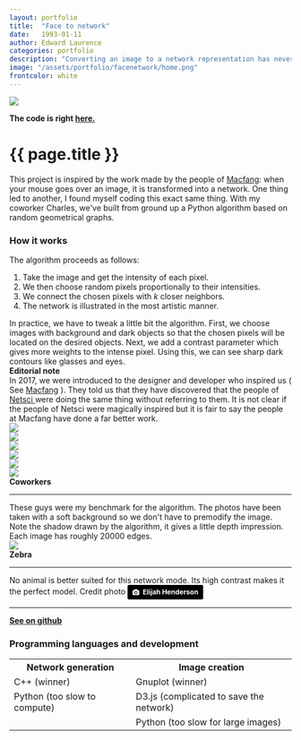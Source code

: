 ```yaml
---
layout: portfolio
title:  "Face to network"
date:   1993-01-11
author: Edward Laurence
categories: portfolio
description: "Converting an image to a network representation has never been so easy."
image: "/assets/portfolio/facenetwork/home.png"
frontcolor: white
---
```


<div class="container">
	<div class="screenshot-image">
		<img src="/assets/portfolio/facenetwork/glasses.png" style="">	
	</div>
</div>



<div class="wrapper">


<b class="gray-box"> The code is right <a href="https://github.com/laurencee9/GRGImage">here.</a></b>


<h1>{{ page.title }}</h1>

This project is inspired by the work made by the people of <a href="http://macfang.net">Macfang</a>: when your mouse goes over an image, it is transformed into a network. One thing led to another, I found myself coding this exact same thing. With my coworker Charles, we've built from ground up a Python algorithm based on random geometrical graphs. 


<h3>How it works</h3>
The algorithm proceeds as follows:
<ol>
  <li>Take the image and get the intensity of each pixel.</li>
  <li>We then choose random pixels proportionally to their intensities.</li>
  <li>We connect the chosen pixels with <i>k</i> closer neighbors.</li>
  <li>The network is illustrated in the most artistic manner.</li>
</ol>
In practice, we have to tweak a little bit the algorithm. First, we choose images with background and dark objects so that the chosen pixels will be located on the desired objects. Next, we add a contrast parameter which gives more weights to the intense pixel. Using this, we can see sharp dark contours like glasses and eyes. 


<div class="inline-note with-shadow">
	<b>Editorial note</b>
	<br>
	<span>In 2017, we were introduced to the designer and developer who inspired us ( See <a href="http://macfang.net">Macfang</a> ). They told us that they have discovered that the people of <a href="https://www.netsci2018.com"> Netsci </a> were doing the same thing without referring to them. It is not clear if the people of Netsci were magically inspired but it is fair to say the people at Macfang have done a far better work.
	</span>

</div>

</div>




<div class="container">
	<div class="screenshots-container">
		<div class="row">
			<div class="col-sm-4 col-xs-6 screenshot-image ">
				<img src="/assets/portfolio/facenetwork/edward.png" >	
			</div>
			<div class="col-sm-4 col-xs-6 screenshot-image ">
				<img src="/assets/portfolio/facenetwork/charles.png" >	
			</div>
			<div class="col-sm-4 col-xs-6 screenshot-image ">
				<img src="/assets/portfolio/facenetwork/guillaume.png" >	
			</div>
			<div class="col-sm-4 col-xs-6 screenshot-image ">
				<img src="/assets/portfolio/facenetwork/xavier.png" >	
			</div>
			<div class="col-sm-4 col-xs-6 screenshot-image ">
				<img src="/assets/portfolio/facenetwork/vincent.png" >	
			</div>
			<div class="col-sm-4 col-xs-6 screenshot-image ">
				<img src="/assets/portfolio/facenetwork/patrick.png" >	
			</div>
			<div class="col-md-6 screenshot-meta">
				<b>Coworkers</b>
				<hr class="small-line">
				<span class="screenshot-subtitle">These guys were my benchmark for the algorithm. The photos have been taken with a soft background so we don't have to premodify the image. Note the shadow drawn by the algorithm, it gives a little depth impression. Each image has roughly 20000 edges. </span>
			</div>
		</div>
	</div>
</div>



<div class="container">

<div class="screenshots-container">
	<div class="row">
		<div class="screenshot-image">
			<img src="/assets/portfolio/facenetwork/zebra.png" class="with-shadow" style="">	
		</div>
		<div class="screenshot-meta">
			<b>Zebra</b>
			<hr class="small-line">
			<span class="screenshot-subtitle">No animal is better suited for this network mode. Its high contrast makes it the perfect model. Credit photo <a style="background-color:black;color:white;text-decoration:none;padding:4px 6px;font-family:-apple-system, BlinkMacSystemFont, &quot;San Francisco&quot;, &quot;Helvetica Neue&quot;, Helvetica, Ubuntu, Roboto, Noto, &quot;Segoe UI&quot;, Arial, sans-serif;font-size:12px;font-weight:bold;line-height:1.2;display:inline-block;border-radius:3px;" href="https://unsplash.com/@elijahhenderson?utm_medium=referral&amp;utm_campaign=photographer-credit&amp;utm_content=creditBadge" target="_blank" rel="noopener noreferrer" title="Download free do whatever you want high-resolution photos from Elijah Henderson"><span style="display:inline-block;padding:2px 3px;"><svg xmlns="http://www.w3.org/2000/svg" style="height:12px;width:auto;position:relative;vertical-align:middle;top:-1px;fill:white;" viewBox="0 0 32 32"><title>unsplash-logo</title><path d="M20.8 18.1c0 2.7-2.2 4.8-4.8 4.8s-4.8-2.1-4.8-4.8c0-2.7 2.2-4.8 4.8-4.8 2.7.1 4.8 2.2 4.8 4.8zm11.2-7.4v14.9c0 2.3-1.9 4.3-4.3 4.3h-23.4c-2.4 0-4.3-1.9-4.3-4.3v-15c0-2.3 1.9-4.3 4.3-4.3h3.7l.8-2.3c.4-1.1 1.7-2 2.9-2h8.6c1.2 0 2.5.9 2.9 2l.8 2.4h3.7c2.4 0 4.3 1.9 4.3 4.3zm-8.6 7.5c0-4.1-3.3-7.5-7.5-7.5-4.1 0-7.5 3.4-7.5 7.5s3.3 7.5 7.5 7.5c4.2-.1 7.5-3.4 7.5-7.5z"></path></svg></span><span style="display:inline-block;padding:2px 3px;">Elijah Henderson</span></a></span>
		</div>
	</div>
</div>

</div>

<hr>

<div class="wrapper">

<b class="gray-box"> <a href="https://github.com/laurencee9/GRGImage">See on github</a></b>
<h3>Programming languages and development</h3>
<table cellspacing="0" cellpadding="0" class="table-about">
  <tr>
    <th>Network generation</th> <th>Image creation</th>
  </tr>
  <tr>
  	<td>C++ (winner)</td><td>Gnuplot (winner)</td>
  </tr>
  <tr>
  	<td>Python (too slow to compute) </td><td>D3.js (complicated to save the network)</td>
  </tr>
  <tr>
  	<td></td><td>Python (too slow for large images)</td>
  </tr>

</table>

<!-- 
<h3>Comments on the code</h3>

The first attempt in Python was a fail. The code was taking about 10 minutes to generate a 5k edges network. So we a serie of upgrade before translating it to C++.
<br><br>
First, the major bottleneck was choosing the pixels. Suppose you want to choose 20 pixels from a 100 pixels image. But you also want to choose then proportionally to the intensity of the pixel. The brute force method would be to sum the total intensity of the image and then parse the image and remove the pixel intensity. When you total intensity becomes negative, you choose this pixel. But you would need to rerun this 20 times to choose 20 pixels. Their must be a better approach. Let's say that that the sum of all intensities is <i>S</i>. What are the odds that a pixel of intensity <i>i</i> is not choosen? It is equal to <i>1-i/S</i>.


 -->









</div>

